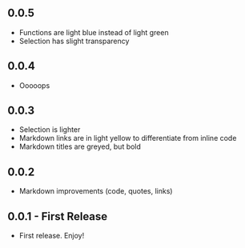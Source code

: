 ## 0.0.5
* Functions are light blue instead of light green
* Selection has slight transparency

## 0.0.4
* Ooooops

## 0.0.3
* Selection is lighter
* Markdown links are in light yellow to differentiate from inline code
* Markdown titles are greyed, but bold

## 0.0.2
* Markdown improvements (code, quotes, links)

## 0.0.1 - First Release
* First release. Enjoy!
